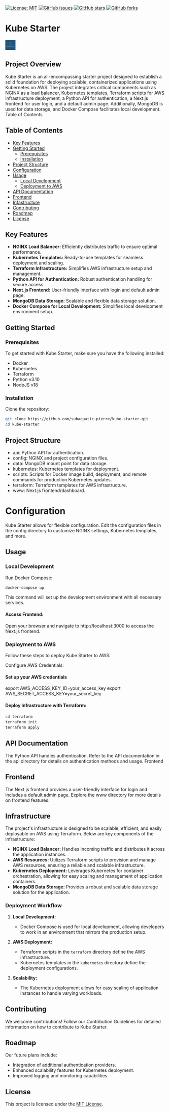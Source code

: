 [![License: MIT](https://img.shields.io/badge/License-MIT-yellow.svg)](LICENSE)
[![GitHub issues](https://img.shields.io/github/issues/subaquatic-pierre/kube-starter.svg)](https://github.com/subaquatic-pierre/kube-starter/issues)
[![GitHub stars](https://img.shields.io/github/stars/subaquatic-pierre/kube-starter.svg)](https://github.com/subaquatic-pierre/kube-starter/stargazers)
[![GitHub forks](https://img.shields.io/github/forks/subaquatic-pierre/kube-starter.svg)](https://github.com/subaquatic-pierre/kube-starter/network)

# Kube Starter

![Kube Starter Logo](.github/logo.png)

## Project Overview

Kube Starter is an all-encompassing starter project designed to establish a solid foundation for deploying scalable, containerized applications using Kubernetes on AWS. The project integrates critical components such as NGINX as a load balancer, Kubernetes templates, Terraform scripts for AWS infrastructure deployment, a Python API for authentication, a Next.js frontend for user login, and a default admin page. Additionally, MongoDB is used for data storage, and Docker Compose facilitates local development.
Table of Contents

## Table of Contents

- [Key Features](#key-features)
- [Getting Started](#getting-started)
  - [Prerequisites](#prerequisites)
  - [Installation](#installation)
- [Project Structure](#project-structure)
- [Configuration](#configuration)
- [Usage](#usage)
  - [Local Development](#local-development)
  - [Deployment to AWS](#deployment-to-aws)
- [API Documentation](#api-documentation)
- [Frontend](#frontend)
- [Infastructure](#infrastructure)
- [Contributing](#contributing)
- [Roadmap](#roadmap)
- [License](#license)

## Key Features

- **NGINX Load Balancer:** Efficiently distributes traffic to ensure optimal performance.
- **Kubernetes Templates:** Ready-to-use templates for seamless deployment and scaling.
- **Terraform Infrastructure:** Simplifies AWS infrastructure setup and management.
- **Python API for Authentication:** Robust authentication handling for secure access.
- **Next.js Frontend:** User-friendly interface with login and default admin page.
- **MongoDB Data Storage:** Scalable and flexible data storage solution.
- **Docker Compose for Local Development:** Simplifies local development environment setup.

## Getting Started

### Prerequisites

To get started with Kube Starter, make sure you have the following installed:

- Docker
- Kubernetes
- Terraform
- Python v3.10
- NodeJS v18

### Installation

Clone the repository:

```sh
git clone https://github.com/subaquatic-pierre/kube-starter.git
cd kube-starter
```

## Project Structure

- api: Python API for authentication.
- config: NGINX and project configuration files.
- data: MongoDB mount point for data storage.
- kubernetes: Kubernetes templates for deployment.
- scripts: Scripts for Docker image build, deployment, and remote commands for production Kubernetes updates.
- terraform: Terraform templates for AWS infrastructure.
- www: Next.js frontend/dashboard.

# Configuration

Kube Starter allows for flexible configuration. Edit the configuration files in the config directory to customize NGINX settings, Kubernetes templates, and more.

## Usage

### Local Development

Run Docker Compose:

```sh
docker-compose up
```

This command will set up the development environment with all necessary services.

#### Access Frontend:

Open your browser and navigate to http://localhost:3000 to access the Next.js frontend.

### Deployment to AWS

Follow these steps to deploy Kube Starter to AWS:

Configure AWS Credentials:

#### Set up your AWS credentials

export AWS_ACCESS_KEY_ID=your_access_key
export AWS_SECRET_ACCESS_KEY=your_secret_key

#### Deploy Infrastructure with Terraform:

```sh
cd terraform
terraform init
terraform apply
```

## API Documentation

The Python API handles authentication. Refer to the API documentation in the api directory for details on authentication methods and usage.
Frontend

## Frontend

The Next.js frontend provides a user-friendly interface for login and includes a default admin page. Explore the www directory for more details on frontend features.

## Infrastructure

The project's infrastructure is designed to be scalable, efficient, and easily deployable on AWS using Terraform. Below are key components of the infrastructure:

- **NGINX Load Balancer:** Handles incoming traffic and distributes it across the application instances.
- **AWS Resources:** Utilizes Terraform scripts to provision and manage AWS resources, ensuring a reliable and scalable infrastructure.
- **Kubernetes Deployment:** Leverages Kubernetes for container orchestration, allowing for easy scaling and management of application containers.
- **MongoDB Data Storage:** Provides a robust and scalable data storage solution for the application.

### Deployment Workflow

1. **Local Development:**

   - Docker Compose is used for local development, allowing developers to work in an environment that mirrors the production setup.

2. **AWS Deployment:**

   - Terraform scripts in the `terraform` directory define the AWS infrastructure.
   - Kubernetes templates in the `kubernetes` directory define the deployment configurations.

3. **Scalability:**
   - The Kubernetes deployment allows for easy scaling of application instances to handle varying workloads.

## Contributing

We welcome contributions! Follow our Contribution Guidelines for detailed information on how to contribute to Kube Starter.

## Roadmap

Our future plans include:

- Integration of additional authentication providers.
- Enhanced scalability features for Kubernetes deployment.
- Improved logging and monitoring capabilities.

## License

This project is licensed under the [MIT License](LICENSE).
